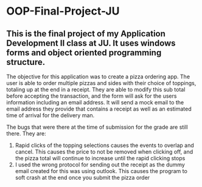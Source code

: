 # OOP-Final-Project-JU
## This is the final project of my Application Development II class at JU. It uses windows forms and object oriented programming structure.

The objective for this application was to create a pizza ordering app. The user is able to order multiple pizzas
and sides with their choice of toppings, totaling up at the end in a receipt. They are able to modify this sub total before
accepting the transaction, and the form will ask for the users information including an email address. It will send a mock
email to the email address they provide that contains a receipt as well as an estimated time of arrival for the delivery man.

The bugs that were there at the time of submission for the grade are still there. They are:
  1. Rapid clicks of the topping selections causes the events to overlap and cancel. This causes the price
     to not be removed when clicking off, and the pizza total will continue to increase until the rapid
     clicking stops
  2. I used the wrong protocol for sending out the receipt as the dummy email created for this was using
     outlook. This causes the program to soft crash at the end once you submit the pizza order
